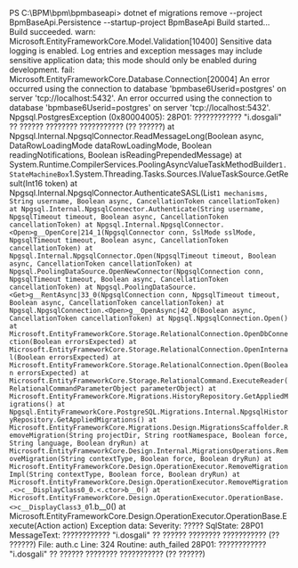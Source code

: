 PS C:\BPM\bpm\bpmbaseapi> dotnet ef migrations remove --project BpmBaseApi.Persistence --startup-project BpmBaseApi
Build started...
Build succeeded.
warn: Microsoft.EntityFrameworkCore.Model.Validation[10400]
      Sensitive data logging is enabled. Log entries and exception messages may include sensitive application data; this mode should only be enabled during development.
fail: Microsoft.EntityFrameworkCore.Database.Connection[20004]
      An error occurred using the connection to database 'bpmbase6Userid=postgres' on server 'tcp://localhost:5432'.
An error occurred using the connection to database 'bpmbase6Userid=postgres' on server 'tcp://localhost:5432'.
Npgsql.PostgresException (0x80004005): 28P01: ???????????? "i.dosgali" ?? ?????? ???????? ??????????? (?? ??????)
   at Npgsql.Internal.NpgsqlConnector.ReadMessageLong(Boolean async, DataRowLoadingMode dataRowLoadingMode, Boolean readingNotifications, Boolean isReadingPrependedMessage)
   at System.Runtime.CompilerServices.PoolingAsyncValueTaskMethodBuilder`1.StateMachineBox`1.System.Threading.Tasks.Sources.IValueTaskSource<TResult>.GetResult(Int16 token)
   at Npgsql.Internal.NpgsqlConnector.AuthenticateSASL(List`1 mechanisms, String username, Boolean async, CancellationToken cancellationToken)
   at Npgsql.Internal.NpgsqlConnector.Authenticate(String username, NpgsqlTimeout timeout, Boolean async, CancellationToken cancellationToken)
   at Npgsql.Internal.NpgsqlConnector.<Open>g__OpenCore|214_1(NpgsqlConnector conn, SslMode sslMode, NpgsqlTimeout timeout, Boolean async, CancellationToken cancellationToken)
   at Npgsql.Internal.NpgsqlConnector.Open(NpgsqlTimeout timeout, Boolean async, CancellationToken cancellationToken)
   at Npgsql.PoolingDataSource.OpenNewConnector(NpgsqlConnection conn, NpgsqlTimeout timeout, Boolean async, CancellationToken cancellationToken)
   at Npgsql.PoolingDataSource.<Get>g__RentAsync|33_0(NpgsqlConnection conn, NpgsqlTimeout timeout, Boolean async, CancellationToken cancellationToken)
   at Npgsql.NpgsqlConnection.<Open>g__OpenAsync|42_0(Boolean async, CancellationToken cancellationToken)
   at Npgsql.NpgsqlConnection.Open()
   at Microsoft.EntityFrameworkCore.Storage.RelationalConnection.OpenDbConnection(Boolean errorsExpected)
   at Microsoft.EntityFrameworkCore.Storage.RelationalConnection.OpenInternal(Boolean errorsExpected)
   at Microsoft.EntityFrameworkCore.Storage.RelationalConnection.Open(Boolean errorsExpected)
   at Microsoft.EntityFrameworkCore.Storage.RelationalCommand.ExecuteReader(RelationalCommandParameterObject parameterObject)
   at Microsoft.EntityFrameworkCore.Migrations.HistoryRepository.GetAppliedMigrations()
   at Npgsql.EntityFrameworkCore.PostgreSQL.Migrations.Internal.NpgsqlHistoryRepository.GetAppliedMigrations()
   at Microsoft.EntityFrameworkCore.Migrations.Design.MigrationsScaffolder.RemoveMigration(String projectDir, String rootNamespace, Boolean force, String language, Boolean dryRun)
   at Microsoft.EntityFrameworkCore.Design.Internal.MigrationsOperations.RemoveMigration(String contextType, Boolean force, Boolean dryRun)
   at Microsoft.EntityFrameworkCore.Design.OperationExecutor.RemoveMigrationImpl(String contextType, Boolean force, Boolean dryRun)
   at Microsoft.EntityFrameworkCore.Design.OperationExecutor.RemoveMigration.<>c__DisplayClass0_0.<.ctor>b__0()
   at Microsoft.EntityFrameworkCore.Design.OperationExecutor.OperationBase.<>c__DisplayClass3_0`1.<Execute>b__0()
   at Microsoft.EntityFrameworkCore.Design.OperationExecutor.OperationBase.Execute(Action action)
  Exception data:
    Severity: ?????
    SqlState: 28P01
    MessageText: ???????????? "i.dosgali" ?? ?????? ???????? ??????????? (?? ??????)
    File: auth.c
    Line: 324
    Routine: auth_failed
28P01: ???????????? "i.dosgali" ?? ?????? ???????? ??????????? (?? ??????)
